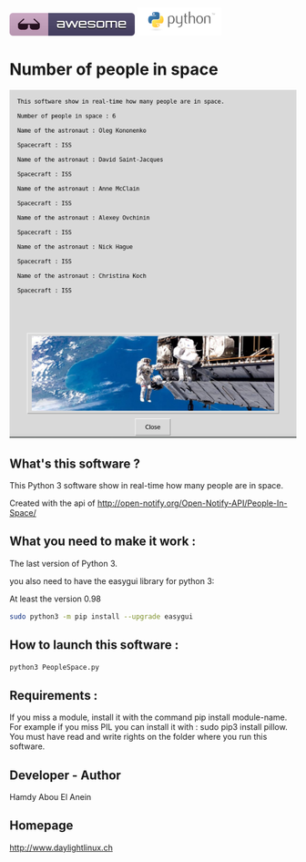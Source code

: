 ![Awesome](awesome.svg) ![Python](python.png)  

# Number of people in space

![Screenshot](screenshot.png)

## What's this software ?  

This Python 3 software show in real-time how many people are in space.

Created with the api of http://open-notify.org/Open-Notify-API/People-In-Space/

## What you need to make it work :  


The last version of Python 3.

you also need to have the easygui library for python 3:

At least the version 0.98

```sh
sudo python3 -m pip install --upgrade easygui 
```

## How to launch this software :  

```sh
python3 PeopleSpace.py
```  

## Requirements :

If you miss a module, install it with the command pip install module-name. For example if you miss PIL you can install it with : sudo pip3 install pillow.
You must have read and write rights on the folder where you run this software.


## Developer - Author

Hamdy Abou El Anein

## Homepage

http://www.daylightlinux.ch 
